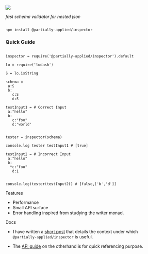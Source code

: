 
![](http://imgur.com/CWdlttG.jpg)


*fast schema validator for nested json*



```

npm install @partially-applied/inspector

```

### Quick Guide

```livescript

inspector = require('@partially-applied/inspector').default

lo = require('lodash')

S = lo.isString

schema =
 a:S
 b:
   c:S
   d:S

testInput1 = # Correct Input
 a:"hello"
 b:
   c:"foo"
   d:'world'


tester = inspector(schema)

console.log tester testInput1 # [true]

testInput2 = # Incorrect Input
 a:"hello"
 b:
  *c:"foo"
   d:1


console.log(tester(testInput2)) # [false,['b','d']]

```



Features

- Performance
- Small API surface
- Error handling inspired from studying the writer monad.

Docs

- I have written a [short post](/doc/guide.md) that details the context under which `@partially-applied/inspector` is useful. 

- The [API guide](/doc/api.md) on the otherhand is for quick referencing purpose.










